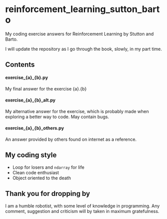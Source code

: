 # reinforcement_learning_sutton_barto

My coding exercise answers for Reinforcement Learning by Stutton and Barto.

I will update the repository as I go through the book, slowly, in my part time.

## Contents
#### exercise_{a}_{b}.py 
My final answer for the exercise {a}.{b}

#### exercise_{a}_{b}_alt.py
My alternative answer for the exercise, which is probably made when exploring a better way to code. May contain bugs.

#### exercise_{a}_{b}_others.py  
An answer provided by others found on internet as a reference.

## My coding style

- Loop for losers and `ndarray` for life
- Clean code enthusiast
- Object oriented to the death

## Thank you for dropping by
I am a humble robotist, with some level of knowledge in programming. Any comment, suggestion and criticism will by taken in maximum gratefulness.
